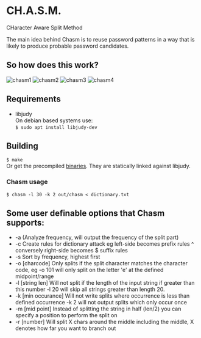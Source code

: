 # CH.A.S.M.
CHaracter Aware Split Method

The main idea behind Chasm is to reuse password patterns in a way that is likely to produce probable password candidates.

## So how does this work?

![chasm1](https://user-images.githubusercontent.com/7359229/38832202-6fcb8316-4187-11e8-853c-25fef9035e4a.jpg)
![chasm2](https://user-images.githubusercontent.com/7359229/38832203-6fdf4f7c-4187-11e8-89bf-b609429e2723.jpg)
![chasm3](https://user-images.githubusercontent.com/7359229/38832204-6ff46eb6-4187-11e8-81f2-e75f8ed43571.jpg)
![chasm4](https://user-images.githubusercontent.com/7359229/38832205-70064fbe-4187-11e8-92cc-fea5531072af.jpg)

## Requirements
* libjudy  
On debian based systems use:  
`$ sudo apt install libjudy-dev`

## Building
`$ make`  
Or get the precompiled [binaries](https://github.com/Cynosureprime/chasm/releases).
They are statically linked against libjudy.

### Chasm usage
`$ chasm -l 30 -k 2 out/chasm < dictionary.txt`

## Some user definable options that Chasm supports:
- -a (Analyze frequency, will output the frequency of the split part)
- -c Create rules for dictionary attack eg left-side becomes prefix rules ^ conversely right-side becomes $ suffix rules
- -s Sort by frequency, highest first
- -o [charcode] Only splits if the split character matches the character code, eg -o 101 will only split on the letter 'e' at the defined midpoint/range
- -l [string len] Will not split if the length of the input string if greater than this number -l 20 will skip all strings greater than length 20. 
- -k [min occurance] Will not write splits where occurrence is less than defined occurrence -k 2 will not output splits which only occur once
- -m [mid point] Instead of splitting the string in half (len/2) you can specify a position to perform the split on
- -r [number] Will split X chars around the middle including the middle, X denotes how far you want to branch out
